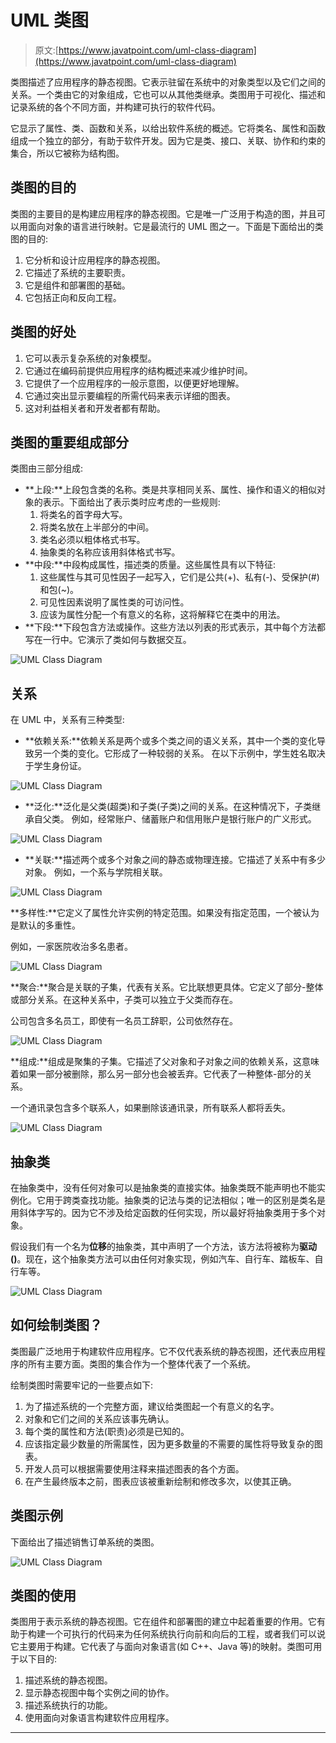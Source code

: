# UML 类图

> 原文:[https://www.javatpoint.com/uml-class-diagram](https://www.javatpoint.com/uml-class-diagram)

类图描述了应用程序的静态视图。它表示驻留在系统中的对象类型以及它们之间的关系。一个类由它的对象组成，它也可以从其他类继承。类图用于可视化、描述和记录系统的各个不同方面，并构建可执行的软件代码。

它显示了属性、类、函数和关系，以给出软件系统的概述。它将类名、属性和函数组成一个独立的部分，有助于软件开发。因为它是类、接口、关联、协作和约束的集合，所以它被称为结构图。

## 类图的目的

类图的主要目的是构建应用程序的静态视图。它是唯一广泛用于构造的图，并且可以用面向对象的语言进行映射。它是最流行的 UML 图之一。下面是下面给出的类图的目的:

1.  它分析和设计应用程序的静态视图。
2.  它描述了系统的主要职责。
3.  它是组件和部署图的基础。
4.  它包括正向和反向工程。

## 类图的好处

1.  它可以表示复杂系统的对象模型。
2.  它通过在编码前提供应用程序的结构概述来减少维护时间。
3.  它提供了一个应用程序的一般示意图，以便更好地理解。
4.  它通过突出显示要编程的所需代码来表示详细的图表。
5.  这对利益相关者和开发者都有帮助。

## 类图的重要组成部分

类图由三部分组成:

*   **上段:**上段包含类的名称。类是共享相同关系、属性、操作和语义的相似对象的表示。下面给出了表示类时应考虑的一些规则:
    1.  将类名的首字母大写。
    2.  将类名放在上半部分的中间。
    3.  类名必须以粗体格式书写。
    4.  抽象类的名称应该用斜体格式书写。
*   **中段:**中段构成属性，描述类的质量。这些属性具有以下特征:
    1.  这些属性与其可见性因子一起写入，它们是公共(+)、私有(-)、受保护(#)和包(~)。
    2.  可见性因素说明了属性类的可访问性。
    3.  应该为属性分配一个有意义的名称，这将解释它在类中的用法。
*   **下段:**下段包含方法或操作。这些方法以列表的形式表示，其中每个方法都写在一行中。它演示了类如何与数据交互。

![UML Class Diagram](../Images/bd4c4014856b8ffc6bea9f157e31a877.png)

## 关系

在 UML 中，关系有三种类型:

*   **依赖关系:**依赖关系是两个或多个类之间的语义关系，其中一个类的变化导致另一个类的变化。它形成了一种较弱的关系。
    在以下示例中，学生姓名取决于学生身份证。

![UML Class Diagram](../Images/599432be47b98ffec2c5c9dc462e523e.png)

*   **泛化:**泛化是父类(超类)和子类(子类)之间的关系。在这种情况下，子类继承自父类。
    例如，经常账户、储蓄账户和信用账户是银行账户的广义形式。

![UML Class Diagram](../Images/d4584bcfe2b9aa41677baa60e3fc84a8.png)

*   **关联:**描述两个或多个对象之间的静态或物理连接。它描述了关系中有多少对象。
    例如，一个系与学院相关联。

![UML Class Diagram](../Images/6eb09f803f5f4eb90e32e33b8b48ecd3.png)

**多样性:**它定义了属性允许实例的特定范围。如果没有指定范围，一个被认为是默认的多重性。

例如，一家医院收治多名患者。

![UML Class Diagram](../Images/cff2a849afd72e9ffb7b015d6a74f2e1.png)

**聚合:**聚合是关联的子集，代表有关系。它比联想更具体。它定义了部分-整体或部分关系。在这种关系中，子类可以独立于父类而存在。

公司包含多名员工，即使有一名员工辞职，公司依然存在。

![UML Class Diagram](../Images/65b1c01968d58598a82f65696fc0fbff.png)

**组成:**组成是聚集的子集。它描述了父对象和子对象之间的依赖关系，这意味着如果一部分被删除，那么另一部分也会被丢弃。它代表了一种整体-部分的关系。

一个通讯录包含多个联系人，如果删除该通讯录，所有联系人都将丢失。

![UML Class Diagram](../Images/76b45546aaf8c8e7836f5327c2ce3e24.png)

## 抽象类

在抽象类中，没有任何对象可以是抽象类的直接实体。抽象类既不能声明也不能实例化。它用于跨类查找功能。抽象类的记法与类的记法相似；唯一的区别是类名是用斜体字写的。因为它不涉及给定函数的任何实现，所以最好将抽象类用于多个对象。

假设我们有一个名为**位移**的抽象类，其中声明了一个方法，该方法将被称为**驱动()**。现在，这个抽象类方法可以由任何对象实现，例如汽车、自行车、踏板车、自行车等。

![UML Class Diagram](../Images/e5dd4973fda0940e9b89bd4a3021e32b.png)

## 如何绘制类图？

类图最广泛地用于构建软件应用程序。它不仅代表系统的静态视图，还代表应用程序的所有主要方面。类图的集合作为一个整体代表了一个系统。

绘制类图时需要牢记的一些要点如下:

1.  为了描述系统的一个完整方面，建议给类图起一个有意义的名字。
2.  对象和它们之间的关系应该事先确认。
3.  每个类的属性和方法(职责)必须是已知的。
4.  应该指定最少数量的所需属性，因为更多数量的不需要的属性将导致复杂的图表。
5.  开发人员可以根据需要使用注释来描述图表的各个方面。
6.  在产生最终版本之前，图表应该被重新绘制和修改多次，以使其正确。

## 类图示例

下面给出了描述销售订单系统的类图。

![UML Class Diagram](../Images/3e9cf72b6ce6990eec4ed6f9b6178986.png)

## 类图的使用

类图用于表示系统的静态视图。它在组件和部署图的建立中起着重要的作用。它有助于构建一个可执行的代码来为任何系统执行向前和向后的工程，或者我们可以说它主要用于构建。它代表了与面向对象语言(如 C++、Java 等)的映射。类图可用于以下目的:

1.  描述系统的静态视图。
2.  显示静态视图中每个实例之间的协作。
3.  描述系统执行的功能。
4.  使用面向对象语言构建软件应用程序。

* * *